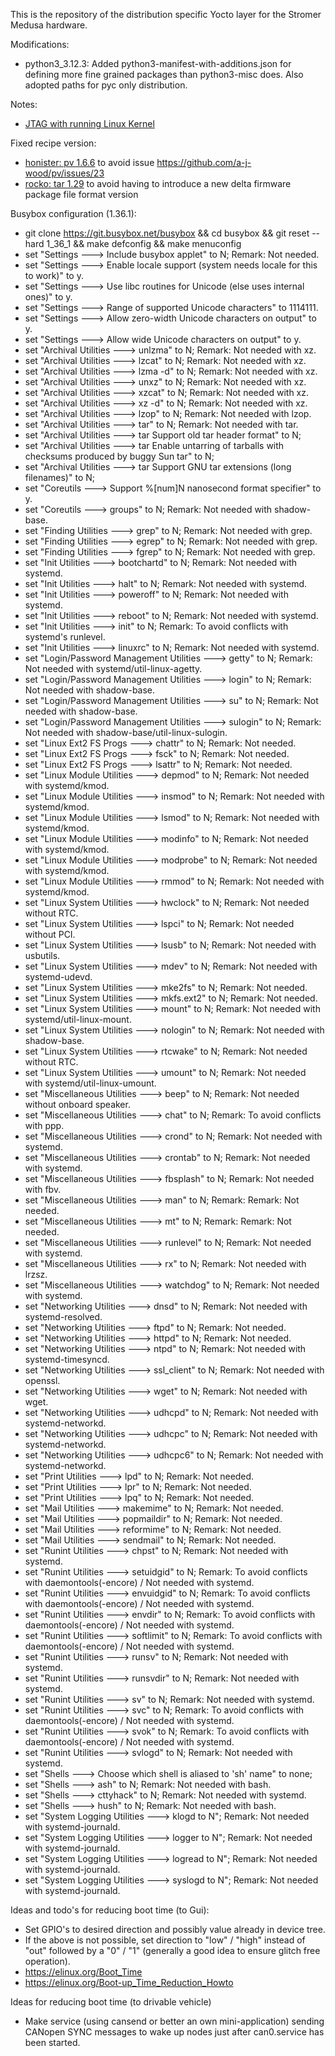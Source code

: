 This is the repository of the distribution specific Yocto layer for the Stromer Medusa hardware.

Modifications:
- python3_3.12.3: Added python3-manifest-with-additions.json for defining more fine grained packages than python3-misc does. Also adopted paths for pyc only distribution.

Notes:
- [JTAG with running Linux Kernel](https://community.nxp.com/thread/376786)

Fixed recipe version:
- [honister: pv 1.6.6](https://github.com/openembedded/meta-openembedded/commit/c61dc077bbd81260e4f167fa2251643ba0ba6974) to avoid issue https://github.com/a-j-wood/pv/issues/23
- [rocko: tar 1.29](https://github.com/kraj/poky/commit/a38ab4ddb786b4d692d4ae891144da576cc190e3) to avoid having to introduce a new delta firmware package file format version

Busybox configuration (1.36.1):
- git clone https://git.busybox.net/busybox && cd busybox && git reset --hard 1_36_1 && make defconfig && make menuconfig
- set "Settings ---> Include busybox applet" to N; Remark: Not needed.
- set "Settings ---> Enable locale support (system needs locale for this to work)" to y.
- set "Settings ---> Use libc routines for Unicode (else uses internal ones)" to y.
- set "Settings ---> Range of supported Unicode characters" to 1114111.
- set "Settings ---> Allow zero-width Unicode characters on output" to y.
- set "Settings ---> Allow wide Unicode characters on output" to y.
- set "Archival Utilities ---> unlzma" to N; Remark: Not needed with xz.
- set "Archival Utilities ---> lzcat" to N; Remark: Not needed with xz.
- set "Archival Utilities ---> lzma -d" to N; Remark: Not needed with xz.
- set "Archival Utilities ---> unxz" to N; Remark: Not needed with xz.
- set "Archival Utilities ---> xzcat" to N; Remark: Not needed with xz.
- set "Archival Utilities ---> xz -d" to N; Remark: Not needed with xz.
- set "Archival Utilities ---> lzop" to N; Remark: Not needed with lzop.
- set "Archival Utilities ---> tar" to N; Remark: Not needed with tar.
- set "Archival Utilities ---> tar Support old tar header format" to N;
- set "Archival Utilities ---> tar Enable untarring of tarballs with checksums produced by buggy Sun tar" to N;
- set "Archival Utilities ---> tar Support GNU tar extensions (long filenames)" to N;
- set "Coreutils ---> Support %[num]N nanosecond format specifier" to y.
- set "Coreutils ---> groups" to N; Remark: Not needed with shadow-base.
- set "Finding Utilities  ---> grep" to N; Remark: Not needed with grep.
- set "Finding Utilities  ---> egrep" to N; Remark: Not needed with grep.
- set "Finding Utilities  ---> fgrep" to N; Remark: Not needed with grep.
- set "Init Utilities ---> bootchartd" to N; Remark: Not needed with systemd.
- set "Init Utilities ---> halt" to N; Remark: Not needed with systemd.
- set "Init Utilities ---> poweroff" to N; Remark: Not needed with systemd.
- set "Init Utilities ---> reboot" to N; Remark: Not needed with systemd.
- set "Init Utilities ---> init" to N; Remark: To avoid conflicts with systemd's runlevel.
- set "Init Utilities ---> linuxrc" to N; Remark: Not needed with systemd.
- set "Login/Password Management Utilities ---> getty" to N; Remark: Not needed with systemd/util-linux-agetty.
- set "Login/Password Management Utilities ---> login" to N; Remark: Not needed with shadow-base.
- set "Login/Password Management Utilities ---> su" to N; Remark: Not needed with shadow-base.
- set "Login/Password Management Utilities ---> sulogin" to N; Remark: Not needed with shadow-base/util-linux-sulogin.
- set "Linux Ext2 FS Progs ---> chattr" to N; Remark: Not needed.
- set "Linux Ext2 FS Progs ---> fsck" to N; Remark: Not needed.
- set "Linux Ext2 FS Progs ---> lsattr" to N; Remark: Not needed.
- set "Linux Module Utilities ---> depmod" to N; Remark: Not needed with systemd/kmod.
- set "Linux Module Utilities ---> insmod" to N; Remark: Not needed with systemd/kmod.
- set "Linux Module Utilities ---> lsmod" to N; Remark: Not needed with systemd/kmod.
- set "Linux Module Utilities ---> modinfo" to N; Remark: Not needed with systemd/kmod.
- set "Linux Module Utilities ---> modprobe" to N; Remark: Not needed with systemd/kmod.
- set "Linux Module Utilities ---> rmmod" to N; Remark: Not needed with systemd/kmod.
- set "Linux System Utilities ---> hwclock" to N; Remark: Not needed without RTC.
- set "Linux System Utilities ---> lspci" to N; Remark: Not needed without PCI.
- set "Linux System Utilities ---> lsusb" to N; Remark: Not needed with usbutils.
- set "Linux System Utilities ---> mdev" to N; Remark: Not needed with systemd-udevd.
- set "Linux System Utilities ---> mke2fs" to N; Remark: Not needed.
- set "Linux System Utilities ---> mkfs.ext2" to N; Remark: Not needed.
- set "Linux System Utilities ---> mount" to N; Remark: Not needed with systemd/util-linux-mount.
- set "Linux System Utilities ---> nologin" to N; Remark: Not needed with shadow-base.
- set "Linux System Utilities ---> rtcwake" to N; Remark: Not needed without RTC.
- set "Linux System Utilities ---> umount" to N; Remark: Not needed with systemd/util-linux-umount.
- set "Miscellaneous Utilities ---> beep" to N; Remark: Not needed without onboard speaker.
- set "Miscellaneous Utilities ---> chat" to N; Remark: To avoid conflicts with ppp.
- set "Miscellaneous Utilities ---> crond" to N; Remark: Not needed with systemd.
- set "Miscellaneous Utilities ---> crontab" to N; Remark: Not needed with systemd.
- set "Miscellaneous Utilities ---> fbsplash" to N; Remark: Not needed with fbv.
- set "Miscellaneous Utilities ---> man" to N; Remark: Remark: Not needed.
- set "Miscellaneous Utilities ---> mt" to N; Remark: Remark: Not needed.
- set "Miscellaneous Utilities ---> runlevel" to N; Remark: Not needed with systemd.
- set "Miscellaneous Utilities ---> rx" to N; Remark: Not needed with lrzsz.
- set "Miscellaneous Utilities ---> watchdog" to N; Remark: Not needed with systemd.
- set "Networking Utilities ---> dnsd" to N; Remark: Not needed with systemd-resolved.
- set "Networking Utilities ---> ftpd" to N; Remark: Not needed.
- set "Networking Utilities ---> httpd" to N; Remark: Not needed.
- set "Networking Utilities ---> ntpd" to N; Remark: Not needed with systemd-timesyncd.
- set "Networking Utilities ---> ssl_client" to N; Remark: Not needed with openssl.
- set "Networking Utilities ---> wget" to N; Remark: Not needed with wget.
- set "Networking Utilities ---> udhcpd" to N; Remark: Not needed with systemd-networkd.
- set "Networking Utilities ---> udhcpc" to N; Remark: Not needed with systemd-networkd.
- set "Networking Utilities ---> udhcpc6" to N; Remark: Not needed with systemd-networkd.
- set "Print Utilities ---> lpd" to N; Remark: Not needed.
- set "Print Utilities ---> lpr" to N; Remark: Not needed.
- set "Print Utilities ---> lpq" to N; Remark: Not needed.
- set "Mail Utilities ---> makemime" to N; Remark: Not needed.
- set "Mail Utilities ---> popmaildir" to N; Remark: Not needed.
- set "Mail Utilities ---> reformime" to N; Remark: Not needed.
- set "Mail Utilities ---> sendmail" to N; Remark: Not needed.
- set "Runint Utilities ---> chpst" to N; Remark: Not needed with systemd.
- set "Runint Utilities ---> setuidgid" to N; Remark: To avoid conflicts with daemontools(-encore) / Not needed with systemd.
- set "Runint Utilities ---> envuidgid" to N; Remark: To avoid conflicts with daemontools(-encore) / Not needed with systemd.
- set "Runint Utilities ---> envdir" to N; Remark: To avoid conflicts with daemontools(-encore) / Not needed with systemd.
- set "Runint Utilities ---> softlimit" to N; Remark: To avoid conflicts with daemontools(-encore) / Not needed with systemd.
- set "Runint Utilities ---> runsv" to N; Remark: Not needed with systemd.
- set "Runint Utilities ---> runsvdir" to N; Remark: Not needed with systemd.
- set "Runint Utilities ---> sv" to N; Remark: Not needed with systemd.
- set "Runint Utilities ---> svc" to N; Remark: To avoid conflicts with daemontools(-encore) / Not needed with systemd.
- set "Runint Utilities ---> svok" to N; Remark: To avoid conflicts with daemontools(-encore) / Not needed with systemd.
- set "Runint Utilities ---> svlogd" to N; Remark: Not needed with systemd.
- set "Shells ---> Choose which shell is aliased to 'sh' name" to none;
- set "Shells ---> ash" to N; Remark: Not needed with bash.
- set "Shells ---> cttyhack" to N; Remark: Not needed with systemd.
- set "Shells ---> hush" to N; Remark: Not needed with bash.
- set "System Logging Utilities ---> klogd to N"; Remark: Not needed with systemd-journald.
- set "System Logging Utilities ---> logger to N"; Remark: Not needed with systemd-journald.
- set "System Logging Utilities ---> logread to N"; Remark: Not needed with systemd-journald.
- set "System Logging Utilities ---> syslogd to N"; Remark: Not needed with systemd-journald.

Ideas and todo's for reducing boot time (to Gui):
- Set GPIO's to desired direction and possibly value already in device tree.
- If the above is not possible, set direction to "low" / "high" instead of "out" followed by a "0" / "1" (generally a good idea to ensure glitch free operation).
- https://elinux.org/Boot_Time
- https://elinux.org/Boot-up_Time_Reduction_Howto

Ideas for reducing boot time (to drivable vehicle)
- Make service (using cansend or better an own mini-application) sending CANopen SYNC messages to wake up nodes just after can0.service has been started.
